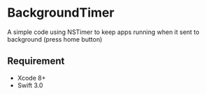 # BackgroundTimer
A simple code using NSTimer to keep apps running when it sent to background (press home button)

## Requirement

- Xcode 8+
- Swift 3.0
